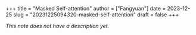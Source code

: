 +++
title = "Masked Self-attention"
author = ["Fangyuan"]
date = 2023-12-25
slug = "20231225094320-masked-self-attention"
draft = false
+++

_This note does not have a description yet._
